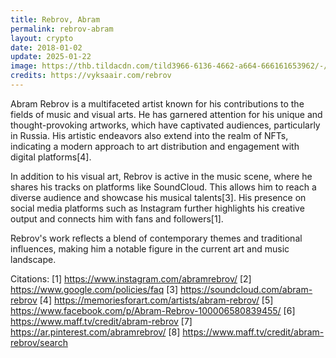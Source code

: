 ```yaml
---
title: Rebrov, Abram
permalink: rebrov-abram
layout: crypto
date: 2018-01-02
update: 2025-01-22
image: https://thb.tildacdn.com/tild3966-6136-4662-a664-666161653962/-/resize/504x/73809347-5126-4305-9.jpeg
credits: https://vyksaair.com/rebrov
---
```



Abram Rebrov is a multifaceted artist known for his contributions to the fields of music and visual arts. He has garnered attention for his unique and thought-provoking artworks, which have captivated audiences, particularly in Russia. His artistic endeavors also extend into the realm of NFTs, indicating a modern approach to art distribution and engagement with digital platforms[4].

In addition to his visual art, Rebrov is active in the music scene, where he shares his tracks on platforms like SoundCloud. This allows him to reach a diverse audience and showcase his musical talents[3]. His presence on social media platforms such as Instagram further highlights his creative output and connects him with fans and followers[1].

Rebrov's work reflects a blend of contemporary themes and traditional influences, making him a notable figure in the current art and music landscape.

Citations:
[1] https://www.instagram.com/abramrebrov/
[2] https://www.google.com/policies/faq
[3] https://soundcloud.com/abram-rebrov
[4] https://memoriesforart.com/artists/abram-rebrov/
[5] https://www.facebook.com/p/Abram-Rebrov-100006580839455/
[6] https://www.maff.tv/credit/abram-rebrov
[7] https://ar.pinterest.com/abramrebrov/
[8] https://www.maff.tv/credit/abram-rebrov/search
